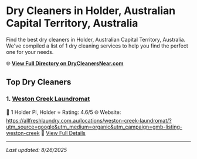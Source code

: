 # Dry Cleaners in Holder, Australian Capital Territory, Australia

Find the best dry cleaners in Holder, Australian Capital Territory, Australia. We've compiled a list of 1 dry cleaning services to help you find the perfect one for your needs.

🌐 **[View Full Directory on DryCleanersNear.com](https://drycleanersnear.com/city/Australia/Australian%20Capital%20Territory/Holder)**

## Top Dry Cleaners

### 1. [Weston Creek Laundromat](https://drycleanersnear.com/dryCleaner/68a28973e025a3a8d28d3b48/weston-creek-laundromat)
📍 1 Holder Pl, Holder
⭐ Rating: 4.6/5
🌐 Website: https://allfreshlaundry.com.au/locations/weston-creek-laundromat/?utm_source=google&utm_medium=organic&utm_campaign=gmb-listing-weston-creek
🔗 [View Full Details](https://drycleanersnear.com/dryCleaner/68a28973e025a3a8d28d3b48/weston-creek-laundromat)


---

*Last updated: 8/26/2025*
